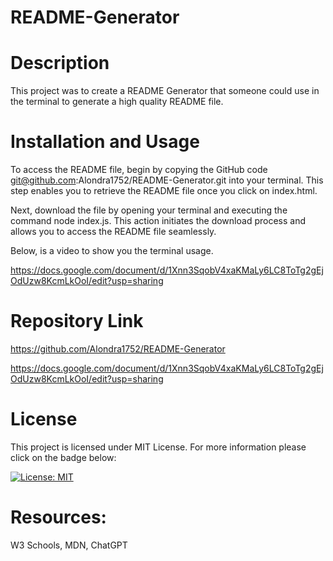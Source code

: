 # README-Generator

# Description

This project was to create a README Generator that someone could use in the terminal to generate a high quality README file. 

# Installation and Usage

To access the README file, begin by copying the GitHub code git@github.com:Alondra1752/README-Generator.git into your terminal. This step enables you to retrieve the README file once you click on index.html.

Next, download the file by opening your terminal and executing the command node index.js. This action initiates the download process and allows you to access the README file seamlessly.

Below, is a video to show you the terminal usage. 

https://docs.google.com/document/d/1Xnn3SqobV4xaKMaLy6LC8ToTg2gEjOdUzw8KcmLkOoI/edit?usp=sharing




# Repository Link

https://github.com/Alondra1752/README-Generator

https://docs.google.com/document/d/1Xnn3SqobV4xaKMaLy6LC8ToTg2gEjOdUzw8KcmLkOoI/edit?usp=sharing




# License 

This project is licensed under MIT License. For more information please click on the badge below: 

 [![License: MIT](https://img.shields.io/badge/License-MIT-yellow.svg)](https://opensource.org/licenses/MIT)

# Resources: 

W3 Schools, MDN, ChatGPT 

